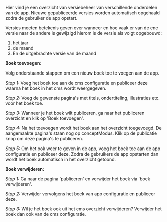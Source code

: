 Hier vind je een overzicht van versiebeheer van verschillende
onderdelen van de app. Nieuwe gepubliceerde versies worden automatisch
opgehaald zodra de gebruiker de app opstart.

Versies moeten betekenis geven over wanneer en hoe vaak er van de ene
versie naar de andere is gewijzigd hierom is de versie als volgt opgebouwd:

1. het jaar
2. de maand
3. En de uitgebrachte versie van de maand

**Boek toevoegen:**

Volg onderstaande stappen om een nieuw boek toe te voegen aan de app.

_Stap 1:_ Voeg het boek toe aan de cms configuratie en publiceer deze waarna het boek in het cms wordt weergegeven.

_Stap 2:_ Voeg de gewenste pagina's met titels, ondertiteling, illustraties etc. voor het boek toe.

_Stap 3:_ Wanneer je het boek wilt publiceren, ga naar het publiceren overzicht en klik op 'Boek toevoegen'. 

_Stap 4:_ Na het toevoegen wordt het boek aan het overzicht toegevoegd. De aangemaakte pagina's staan nog op conceptModus. 
Klik op de publicatie knop om deze pagina's te publiceren.

_Stap 5:_ Om het ook weer te geven in de app, voeg het boek toe aan de app configuratie en publiceer deze.
Zodra de gebruikers de app opstarten dan wordt het boek automatisch in het overzicht getoond.

**Boek verwijderen:**

_Stap 1:_ Ga naar de pagina 'publiceren' en verwijder het boek via 'boek verwijderen'.

_Stap 2:_ Verwijder vervolgens het boek van app configuratie en publiceer deze.

_Stap 3:_ Wil je het boek ook uit het cms overzicht verwijderen? Verwijder het boek dan ook van de cms configuratie.